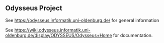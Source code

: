 Odysseus Project
----------------

See https://odysseus.informatik.uni-oldenburg.de/ for general information

See https://wiki.odysseus.informatik.uni-oldenburg.de/display/ODYSSEUS/Odysseus+Home for documentation.

